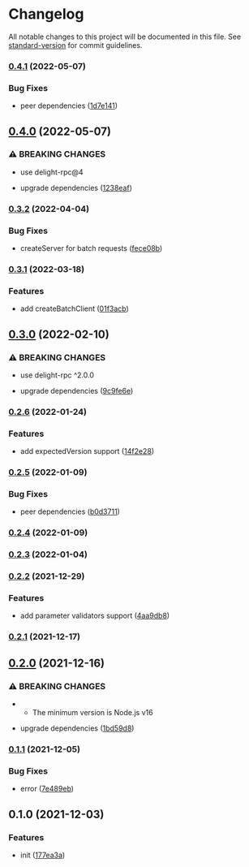 # Changelog

All notable changes to this project will be documented in this file. See [standard-version](https://github.com/conventional-changelog/standard-version) for commit guidelines.

### [0.4.1](https://github.com/delight-rpc/child-process/compare/v0.4.0...v0.4.1) (2022-05-07)


### Bug Fixes

* peer dependencies ([1d7e141](https://github.com/delight-rpc/child-process/commit/1d7e141aab625d5fdfb80b2e3c12f04c49595e28))

## [0.4.0](https://github.com/delight-rpc/child-process/compare/v0.3.2...v0.4.0) (2022-05-07)


### ⚠ BREAKING CHANGES

* use delight-rpc@4

* upgrade dependencies ([1238eaf](https://github.com/delight-rpc/child-process/commit/1238eafe940014fb652bcfc10274b71b401ef864))

### [0.3.2](https://github.com/delight-rpc/child-process/compare/v0.3.1...v0.3.2) (2022-04-04)


### Bug Fixes

* createServer for batch requests ([fece08b](https://github.com/delight-rpc/child-process/commit/fece08bdacd21703acb8a904a04e68d62958e412))

### [0.3.1](https://github.com/delight-rpc/child-process/compare/v0.3.0...v0.3.1) (2022-03-18)


### Features

* add createBatchClient ([01f3acb](https://github.com/delight-rpc/child-process/commit/01f3acbf0c1b2a08e99aa6c227357d86abfc7190))

## [0.3.0](https://github.com/delight-rpc/child-process/compare/v0.2.6...v0.3.0) (2022-02-10)


### ⚠ BREAKING CHANGES

* use delight-rpc ^2.0.0

* upgrade dependencies ([9c9fe6e](https://github.com/delight-rpc/child-process/commit/9c9fe6ec563c9ee37a1b3e4659750a9d076f3183))

### [0.2.6](https://github.com/delight-rpc/child-process/compare/v0.2.5...v0.2.6) (2022-01-24)


### Features

* add expectedVersion support ([14f2e28](https://github.com/delight-rpc/child-process/commit/14f2e2874c3a6906327bff45cbbc612a986ef6f4))

### [0.2.5](https://github.com/delight-rpc/child-process/compare/v0.2.4...v0.2.5) (2022-01-09)


### Bug Fixes

* peer dependencies ([b0d3711](https://github.com/delight-rpc/child-process/commit/b0d3711b8ecd8ea0bdff1aaf509ebf57550a0fb0))

### [0.2.4](https://github.com/delight-rpc/child-process/compare/v0.2.3...v0.2.4) (2022-01-09)

### [0.2.3](https://github.com/delight-rpc/child-process/compare/v0.2.2...v0.2.3) (2022-01-04)

### [0.2.2](https://github.com/delight-rpc/child-process/compare/v0.2.1...v0.2.2) (2021-12-29)


### Features

* add parameter validators support ([4aa9db8](https://github.com/delight-rpc/child-process/commit/4aa9db80a957ec5d93e99c62bcecf2094bab4e80))

### [0.2.1](https://github.com/delight-rpc/child-process/compare/v0.2.0...v0.2.1) (2021-12-17)

## [0.2.0](https://github.com/delight-rpc/child-process/compare/v0.1.1...v0.2.0) (2021-12-16)


### ⚠ BREAKING CHANGES

* - The minimum version is Node.js v16

* upgrade dependencies ([1bd59d8](https://github.com/delight-rpc/child-process/commit/1bd59d85a0fff60bbc950db95ded7cc05973df00))

### [0.1.1](https://github.com/delight-rpc/child-process/compare/v0.1.0...v0.1.1) (2021-12-05)


### Bug Fixes

* error ([7e489eb](https://github.com/delight-rpc/child-process/commit/7e489ebd0016a4888f18a46f89b3611ed5739404))

## 0.1.0 (2021-12-03)


### Features

* init ([177ea3a](https://github.com/delight-rpc/child-process/commit/177ea3a81be973c7b91a61cb5b645baf344906af))
